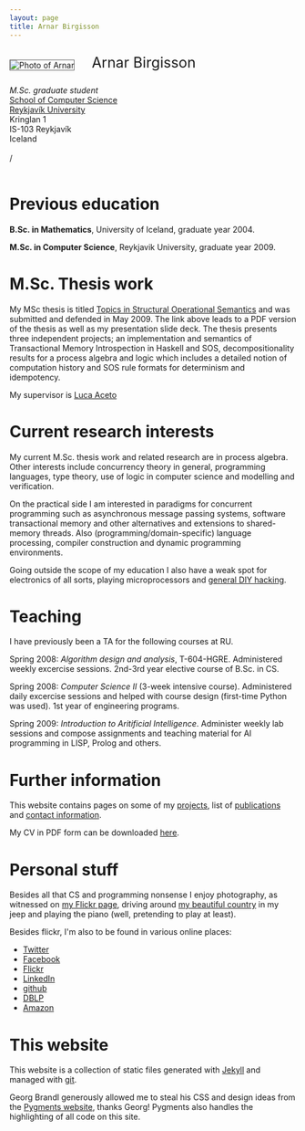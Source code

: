 ```yaml
---
layout: page
title: Arnar Birgisson
---
```


<div style="margin-top: 20px; margin-bottom: 25px; min-height: 207px;">
<img style="margin-top: 10px; margin-right: 30px; float: left; border: solid 1px #666" src="/arnar/static/img/arnar.jpg" alt="Photo of Arnar" />
<p style="font-size: 1.8em;">Arnar Birgisson</p>
<div class="line-block">
<div class="line"><em>M.Sc. graduate student</em></div>
<div class="line"><a href="http://www.ru.is/?pageid=3093">School of Computer Science</a></div>
<div class="line"><a href="http://www.ru.is/">Reykjavík University</a></div>
<div class="line">Kringlan 1</div>
<div class="line">IS-103 Reykjavík</div>
<div class="line">Iceland</div>
<div class="line">&nbsp;</div>
<div class="line"><script type="text/javascript">
        document.write('\074a href="mailto:');
        document.write('arnarb07');
        document.write('\100');
        document.write('ru.is"\076');
        document.write('arnarb07');
        document.write('\100');
        document.write('ru.is\074/a\076');
    </script> / <script type="text/javascript">
        document.write('\074a href="mailto:');
        document.write('arnarbi');
        document.write('\100');
        document.write('gmail.com"\076');
        document.write('arnarbi');
        document.write('\100');
        document.write('gmail.com\074/a\076');
    </script></div>
</div>

<div style="clear:both"><!-- --></div>
</div>

<div class="section" markdown="1">
    
Previous education
==================

**B.Sc. in Mathematics**, University of Iceland, graduate year 2004.

**M.Sc. in Computer Science**, Reykjavik University, graduate year 2009.

M.Sc. Thesis work
=================

My MSc thesis is titled [Topics in Structural Operational Semantics](http://www.hvergi.net/arnar/projects/msc-thesis/) 
and was submitted and defended in May 2009. The link above leads to a PDF version of the thesis as well as my 
presentation slide deck. The thesis presents three independent projects; an implementation and semantics of 
Transactional Memory Introspection in Haskell and SOS, decompositionality results for a process algebra and 
logic which includes a detailed notion of computation history and SOS rule formats for determinism and idempotency.

My supervisor is [Luca Aceto](http://www.ru.is/luca/)

Current research interests
==========================

My current M.Sc. thesis work and related research are in process algebra. Other interests include concurrency 
theory in general, programming languages, type theory, use of logic in computer science and modelling and verification.

On the practical side I am interested in paradigms for concurrent programming such as asynchronous message passing 
systems, software transactional memory and other alternatives and extensions to shared-memory threads. Also 
(programming/domain-specific) language processing, compiler construction and dynamic programming environments.

Going outside the scope of my education I also have a weak spot for electronics of all sorts, playing microprocessors 
and [general DIY hacking](http://www.hackaday.com/).

Teaching
========

I have previously been a TA for the following courses at RU.

Spring 2008: *Algorithm design and analysis*, T-604-HGRE. Administered weekly excercise sessions.
             2nd-3rd year elective course of B.Sc. in CS.

Spring 2008: *Computer Science II* (3-week intensive course). Administered daily excercise sessions 
             and helped with course design (first-time Python was used). 1st year of engineering programs.

Spring 2009: *Introduction to Aritificial Intelligence*. Administer weekly lab sessions and compose assignments 
             and teaching material for AI programming in LISP, Prolog and others.

Further information
===================

This website contains pages on some of my [projects](http://www.hvergi.net/arnar/projects/), 
list of [publications](http://www.hvergi.net/arnar/publications/)
and [contact information](http://www.hvergi.net/arnar/contact/).

My CV in PDF form can be downloaded [here](http://www.hvergi.net/arnar/public/cv.pdf).

Personal stuff
==============

Besides all that CS and programming nonsense I enjoy photography, as witnessed on 
[my Flickr page](http://www.flickr.com/photos/arnarbi), driving around 
[my beautiful country](http://www.flickr.com/search/?q=iceland%20landscape&w=all) in my jeep and playing 
the piano (well, pretending to play at least).

Besides flickr, I'm also to be found in various online places:

- [Twitter](http://twitter.com/arnarbi)
- [Facebook](http://www.facebook.com/people/Arnar-Birgisson/707273680)
- [Flickr](http://www.flickr.com/photos/arnarbi/)
- [LinkedIn](http://www.linkedin.com/pub/b/1b4/19)
- [github](http://github.com/arnar)
- [DBLP](http://www.informatik.uni-trier.de/~ley/db/indices/a-tree/b/Birgisson:Arnar.html)
- [Amazon](http://www.amazon.com/gp/pdp/profile/A1QNY7AUX6PAIR)

This website
============

This website is a collection of static files generated with [Jekyll](http://github.com/mojombo/jekyll/tree/master)
and managed with [git](http://git-scm.com/).

Georg Brandl generously allowed me to steal his CSS and design ideas from the 
[Pygments website](http://www.pygments.org/), thanks Georg! Pygments also handles the highlighting of all code on this site.

</div>